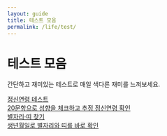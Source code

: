 ```yaml
---
layout: guide
title: 테스트 모음
permalink: /life/test/
---
```


# 테스트 모음
<p class="lead">간단하고 재미있는 테스트로 매일 색다른 재미를 느껴보세요.</p>

<div class="grid-cards">
  <a class="card card-link" href="{{ '/guide/mental-age/' | relative_url }}">
    <div class="title">정신연령 테스트</div>
    <div class="desc">20문항으로 성향을 체크하고 추정 정신연령 확인</div>
  </a>
  <a class="card card-link" href="{{ '/guide/zodiac-ddi/' | relative_url }}">
    <div class="title">별자리·띠 찾기</div>
    <div class="desc">생년월일로 별자리와 띠를 바로 확인</div>
  </a>
</div>
